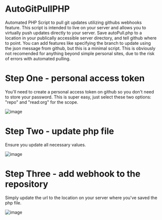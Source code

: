 # AutoGitPullPHP
Automated PHP Script to pull git updates utilizing githubs webhooks feature. This script is intended to live on your server and allows you to virtually push updates directly to your server. Save autoPull.php to a location in your publically accessible server directory, and tell github where to point. You can add features like specifying the branch to update using the json message from github, but this is a minimal script. This is obviously not recomended for anything beyond simple personal sites, due to the risk of errors with automated pulling.

# Step One - personal access token
You'll need to create a personal access token on github so you don't need to store your password. This is super easy, just select these two options: "repo" and "read:org" for the scope.

![image](https://github.com/williamdjestes/AutoGitPullPHP/assets/106040564/ceee5a77-d03f-4adf-a86c-360d359b3311)

# Step Two - update php file
Ensure you update all necessary values.

![image](https://github.com/williamdjestes/AutoGitPullPHP/assets/106040564/f15b7b78-efc6-4fc6-b0b2-ce5a87c273d6)


# Step Three - add webhook to the repository
Simply update the url to the location on your server where you've saved the php file.

![image](https://github.com/williamdjestes/AutoGitPullPHP/assets/106040564/2bf7ac88-1186-4439-ba12-abe3c676c62b)

